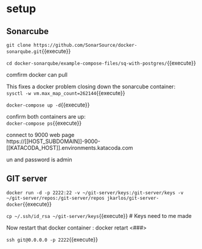 # setup

## Sonarcube

`git clone https://github.com/SonarSource/docker-sonarqube.git`{{execute}}

`cd docker-sonarqube/example-compose-files/sq-with-postgres/`{{execute}}

comfirm docker can pull

This fixes a docker problem closing down the sonarcube container:   
`sysctl -w vm.max_map_count=262144`{{execute}}


`docker-compose up -d`{{execute}}

confirm both containers are up:   
`docker-compose ps`{{execute}}

connect to 9000 web page   
https://[[HOST_SUBDOMAIN]]-9000-[[KATACODA_HOST]].environments.katacoda.com

un and password is admin

## GIT server

`docker run -d -p 2222:22 -v ~/git-server/keys:/git-server/keys -v ~/git-server/repos:/git-server/repos jkarlos/git-server-docker`{{execute}}

`cp ~/.ssh/id_rsa ~/git-server/keys`{{execute}} # Keys need to me made

Now restart that docker container : docker retart <###>

`ssh git@0.0.0.0 -p 2222`{{execute}}